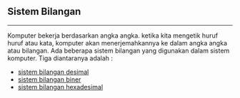 ## Sistem Bilangan
---
Komputer bekerja berdasarkan angka angka. ketika kita mengetik huruf huruf atau kata, komputer akan
menerjemahkannya ke dalam angka angka atau bilangan. Ada beberapa sistem bilangan yang digunakan dalam sistem komputer.
Tiga diantaranya adalah :

- [sistem bilangan desimal](desimal.md)
- [sistem bilangan biner](biner.md)
- [sistem bilangan hexadesimal](hexa.md)
